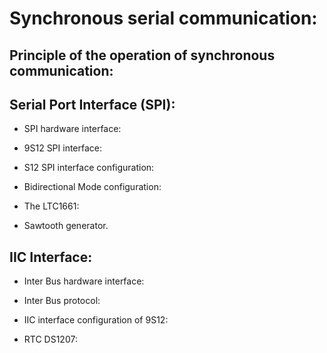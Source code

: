 # Synchronous serial communication:

## Principle of the operation of synchronous communication:

## Serial Port Interface (SPI): 
*   SPI hardware interface:

*   9S12 SPI interface:

*   S12 SPI interface configuration:

*   Bidirectional Mode configuration:

*   The LTC1661:

*   Sawtooth generator.

## IIC Interface: 

*   Inter Bus hardware interface: 

*   Inter Bus protocol:

*   IIC interface configuration of 9S12:

*   RTC DS1207:

